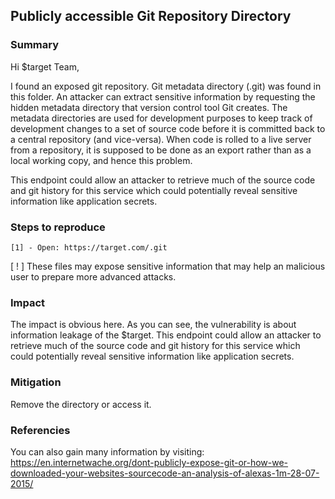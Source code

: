 ## Publicly accessible Git Repository Directory

### Summary

Hi $target Team,

I found an exposed git repository. Git metadata directory (.git) was found in this folder. An attacker can extract sensitive information by requesting the hidden metadata directory that version control tool Git creates. The metadata directories are used for development purposes to keep track of development changes to a set of source code before it is committed back to a central repository (and vice-versa). When code is rolled to a live server from a repository, it is supposed to be done as an export rather than as a local working copy, and hence this problem.

This endpoint could allow an attacker to retrieve much of the source code and git history for this service which could potentially reveal sensitive information like application secrets.

### Steps to reproduce

    [1] - Open: https://target.com/.git

[ ! ] These files may expose sensitive information that may help an malicious user to prepare more advanced attacks.

### Impact

The impact is obvious here. As you can see, the vulnerability is about information leakage of the $target. This endpoint could allow an attacker to retrieve much of the source code and git history for this service which could potentially reveal sensitive information like application secrets.

### Mitigation

Remove the directory or access it.

### Referencies

You can also gain many information by visiting:
https://en.internetwache.org/dont-publicly-expose-git-or-how-we-downloaded-your-websites-sourcecode-an-analysis-of-alexas-1m-28-07-2015/